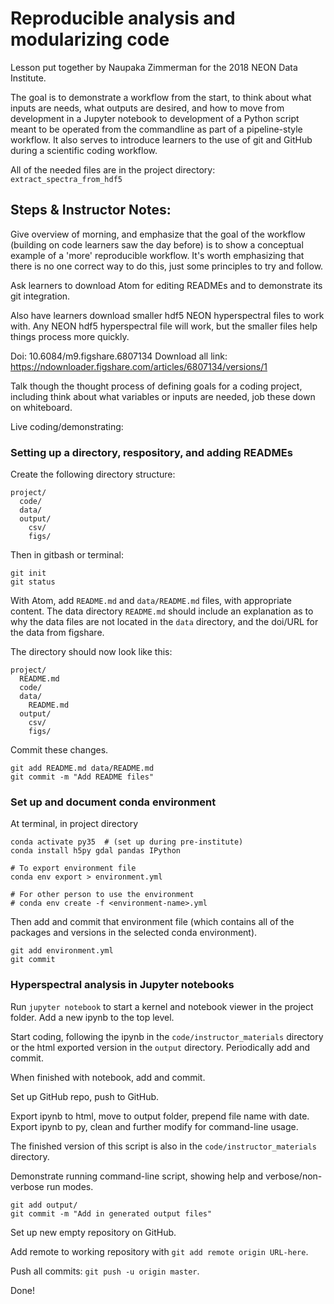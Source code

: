 # Reproducible analysis and modularizing code

Lesson put together by Naupaka Zimmerman for the 2018 NEON Data Institute.

The goal is to demonstrate a workflow from the start, to think about
what inputs are needs, what outputs are desired, and how to move from
development in a Jupyter notebook to development of a Python script meant to
be operated from the commandline as part of a pipeline-style workflow. It also
serves to introduce learners to the use of git and GitHub during a scientific
coding workflow.

All of the needed files are in the project directory:
`extract_spectra_from_hdf5`

## Steps & Instructor Notes:

Give overview of morning, and emphasize that the goal of the workflow (building on
code learners saw the day before) is to show a conceptual example of a
'more' reproducible workflow. It's worth emphasizing that there is no one
correct way to do this, just some principles to try and follow.

Ask learners to download Atom for editing READMEs and to demonstrate
its git integration.

Also have learners download smaller hdf5 NEON hyperspectral files to work with.
Any NEON hdf5 hyperspectral file will work, but the smaller files help things
process more quickly.

Doi: 10.6084/m9.figshare.6807134
Download all link:   https://ndownloader.figshare.com/articles/6807134/versions/1

Talk though the thought process of defining goals for a coding project,
including think about what variables or inputs are needed, job these
down on whiteboard.

Live coding/demonstrating:

### Setting up a directory, respository, and adding READMEs

Create the following directory structure:

```
project/
  code/
  data/
  output/
    csv/
    figs/
```

Then in gitbash or terminal:

```
git init
git status
```

With Atom, add `README.md` and `data/README.md` files, with appropriate content.
The data directory `README.md` should include an explanation as to why the data
files are not located in the `data` directory, and the doi/URL for the data from
figshare.

The directory should now look like this:

```
project/
  README.md
  code/
  data/
    README.md
  output/
    csv/
    figs/
```

Commit these changes.

```
git add README.md data/README.md
git commit -m "Add README files"
```

### Set up and document conda environment

At terminal, in project directory

```
conda activate py35  # (set up during pre-institute)
conda install h5py gdal pandas IPython

# To export environment file
conda env export > environment.yml

# For other person to use the environment
# conda env create -f <environment-name>.yml
```

Then add and commit that environment file (which contains all of the packages
and versions in the selected conda environment).

```
git add environment.yml
git commit
```

### Hyperspectral analysis in Jupyter notebooks

Run `jupyter notebook` to start a kernel and notebook viewer in the project
folder. Add a new ipynb to the top level.

Start coding, following the ipynb in the `code/instructor_materials` directory
or the html exported version in the `output` directory. Periodically add and
commit.

When finished with notebook, add and commit.

Set up GitHub repo, push to GitHub.

Export ipynb to html, move to output folder, prepend file name with date.
Export ipynb to py, clean and further modify for command-line usage.

The finished version of this script is also in the `code/instructor_materials`
directory.

Demonstrate running command-line script, showing help and verbose/non-verbose
run modes.

```
git add output/
git commit -m "Add in generated output files"
```

Set up new empty repository on GitHub.

Add remote to working repository with `git add remote origin URL-here`.

Push all commits: `git push -u origin master`.

Done!
